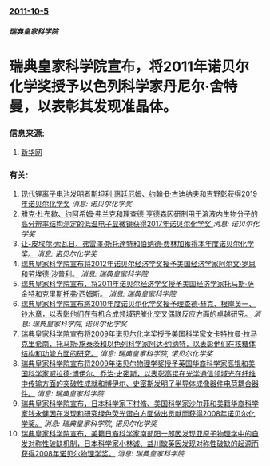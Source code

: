 ### [2011-10-5](/news/2011/10/5/index.md)

##### 瑞典皇家科学院
# 瑞典皇家科学院宣布，将2011年诺贝尔化学奖授予以色列科学家丹尼尔·舍特曼，以表彰其发现准晶体。




### 信息来源:

1. [新华网](http://news.xinhuanet.com/2011-10/05/c_122121787.htm?prolongation=1)

### 有关:

1. [现代锂离子电池发明者斯坦利·惠廷厄姆、约翰·B·古迪纳夫和吉野彰获得2019年诺贝尔化学奖](/zh/news/2019/10/9/现代锂离子电池发明者斯坦利-惠廷厄姆-约翰-B-古迪纳夫和吉野彰获得2019年诺贝尔化学奖.md) _消息: 诺贝尔化学奖_
2. [雅克·杜布歇、约阿希姆·弗兰克和理查德·亨德森因研制用于溶液内生物分子的高分辨率结构测定的低温电子显微镜获得2017年诺贝尔化学奖 ](/zh/news/2017/10/4/雅克-杜布歇-约阿希姆-弗兰克和理查德-亨德森因研制用于溶液内生物分子的高分辨率结构测定的低温电子显微镜获得2017年诺.md) _消息: 诺贝尔化学奖_
3. [让-皮埃尔·索瓦日、弗雷澤·斯托達特和伯纳德·费林加獲得本年度诺贝尔化学奖。 ](/zh/news/2016/10/5/让-皮埃尔-索瓦日-弗雷澤-斯托達特和伯纳德-费林加獲得本年度诺贝尔化学奖.md) _消息: 诺贝尔化学奖_
4. [ 瑞典皇家科学院宣布将2012年诺贝尔经济学奖授予美国经济学家阿尔文·罗思和劳埃德·沙普利。](/zh/news/2012/10/15/瑞典皇家科学院宣布将2012年诺贝尔经济学奖授予美国经济学家阿尔文-罗思和劳埃德-沙普利.md) _消息: 瑞典皇家科学院_
5. [瑞典皇家科学院宣布，将2011年诺贝尔经济学奖授予美国经济学家托马斯·萨金特和克里斯托弗·西姆斯。](/zh/news/2011/10/10/瑞典皇家科学院宣布-将2011年诺贝尔经济学奖授予美国经济学家托马斯-萨金特和克里斯托弗-西姆斯.md) _消息: 瑞典皇家科学院_
6. [ 瑞典皇家科学院宣布將2010年度诺贝尔化学奖授予理查德·赫克、根岸英一、铃木章，以表彰他们在有机合成领域钯催化交叉偶联反应方面的卓越研究。](/zh/news/2010/10/6/瑞典皇家科学院宣布將2010年度诺贝尔化学奖授予理查德-赫克-根岸英一-铃木章-以表彰他们在有机合成领域钯催化交叉偶联.md) _消息: 瑞典皇家科学院, 诺贝尔化学奖_
7. [ 瑞典皇家科学院宣布将2009年诺贝尔化学奖授予美国科学家文卡特拉曼·拉马克里希南，托马斯·施泰茨和以色列科学家阿达·约纳特，以表彰他们在核糖体结构和功能方面的研究。](/zh/news/2009/10/7/瑞典皇家科学院宣布将2009年诺贝尔化学奖授予美国科学家文卡特拉曼-拉马克里希南-托马斯-施泰茨和以色列科学家阿达-约.md) _消息: 瑞典皇家科学院, 诺贝尔化学奖_
8. [ 瑞典皇家科学院宣布将2009年诺贝尔物理学奖授予英国华裔科学家高锟和美国科学家威拉德·博伊尔、乔治·史密斯，以表彰高锟在光学通信领域光在纤维中传输方面的突破性成就和博伊尔、史密斯发明了半导体成像器件电荷耦合器件。](/zh/news/2009/10/6/瑞典皇家科学院宣布将2009年诺贝尔物理学奖授予英国华裔科学家高锟和美国科学家威拉德-博伊尔-乔治-史密斯-以表彰高锟.md) _消息: 瑞典皇家科学院_
9. [瑞典皇家科学院宣布，日本科学家下村脩、美国科学家沙尔菲和美籍华裔科学家钱永健因在发现和研究绿色荧光蛋白方面做出贡献而获得2008年诺贝尔化学奖。](/zh/news/2008/10/8/瑞典皇家科学院宣布-日本科学家下村脩-美国科学家沙尔菲和美籍华裔科学家钱永健因在发现和研究绿色荧光蛋白方面做出贡献而获得.md) _消息: 瑞典皇家科学院, 诺贝尔化学奖_
10. [瑞典皇家科学院宣布，美籍日裔科学家南部阳一郎因发现亚原子物理学中的自发对称性破缺机制，日本科学家小林诚、益川敏英因发现对称性破缺的起源而获得2008年诺贝尔物理学奖。](/zh/news/2008/10/7/瑞典皇家科学院宣布-美籍日裔科学家南部阳一郎因发现亚原子物理学中的自发对称性破缺机制-日本科学家小林诚-益川敏英因发现对.md) _消息: 瑞典皇家科学院_
